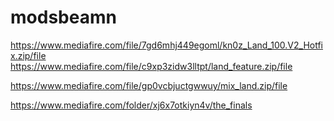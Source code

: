 # modsbeamn


https://www.mediafire.com/file/7gd6mhj449egoml/kn0z_Land_100.V2_Hotfix.zip/file
https://www.mediafire.com/file/c9xp3zidw3lltpt/land_feature.zip/file

https://www.mediafire.com/file/gp0vcbjuctgwwuy/mix_land.zip/file


https://www.mediafire.com/folder/xj6x7otkiyn4v/the_finals
